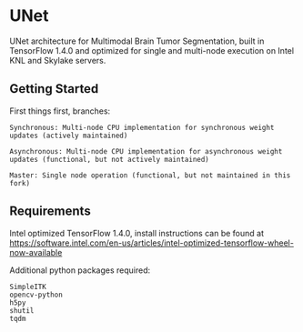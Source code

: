 # UNet

UNet architecture for Multimodal Brain Tumor Segmentation, built in TensorFlow 1.4.0 and optimized for single and multi-node execution on Intel KNL and Skylake servers.

## Getting Started

First things first, branches:

	Synchronous: Multi-node CPU implementation for synchronous weight updates (actively maintained)

	Asynchronous: Multi-node CPU implementation for asynchronous weight updates (functional, but not actively maintained)

	Master: Single node operation (functional, but not maintained in this fork)

## Requirements

Intel optimized TensorFlow 1.4.0, install instructions can be found at https://software.intel.com/en-us/articles/intel-optimized-tensorflow-wheel-now-available

Additional python packages required:

```
SimpleITK
opencv-python
h5py
shutil
tqdm
```

